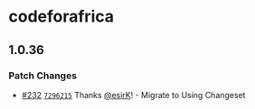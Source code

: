 # codeforafrica

## 1.0.36

### Patch Changes

- [#232](https://github.com/CodeForAfrica/ui/pull/232) [`7296215`](https://github.com/CodeForAfrica/ui/commit/7296215883220fdb14dde6e8fe3f9e9f9538baf6) Thanks [@esirK](https://github.com/esirK)! - Migrate to Using Changeset
